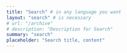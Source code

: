 ```yaml
---
title: "Search" # in any language you want
layout: "search" # is necessary
# url: "/archive"
# description: "Description for Search"
summary: "search"
placeholder: "Search title, content"
---
```


